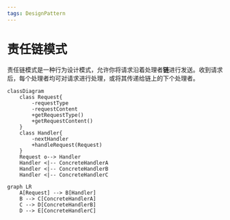 ```yaml
---
tags: DesignPattern
---
```


# 责任链模式

责任链模式是一种行为设计模式，允许你将请求沿着处理者**链**进行发送。收到请求后，每个处理者均可对请求进行处理，或将其传递给链上的下个处理者。

```mermaid
classDiagram
    class Request{
        -requestType
        -requestContent
        +getRequestType()
        +getRequestContent()
    }
    class Handler{
        -nextHandler
        +handleRequest(Request)
    }
    Request o--> Handler
    Handler <|-- ConcreteHandlerA
    Handler <|-- ConcreteHandlerB
    Handler <|-- ConcreteHandlerC
```

```mermaid
graph LR
    A[Request] --> B[Handler]
    B --> C[ConcreteHandlerA]
    C --> D[ConcreteHandlerB]
    D --> E[ConcreteHandlerC]
```
